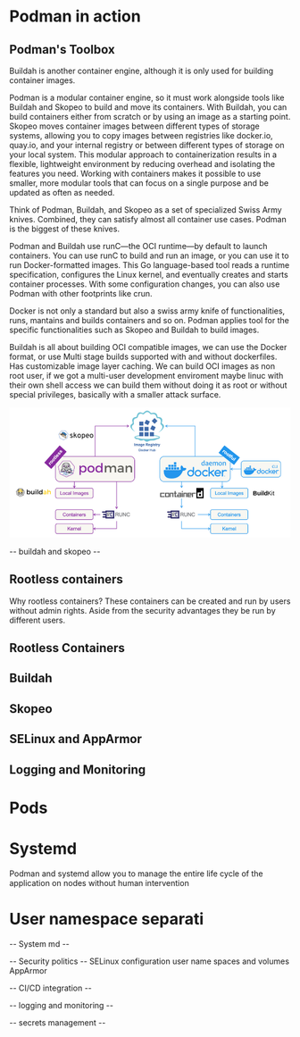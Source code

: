# Podman in action

##  Podman's Toolbox

Buildah is another container engine,
although it is only used for building container images.

Podman is a modular container engine, so it must work alongside tools like Buildah and Skopeo to build and move its containers. With Buildah, you can build containers either from scratch or by using an image as a starting point. Skopeo moves container images between different types of storage systems, allowing you to copy images between registries like docker.io, quay.io, and your internal registry or between different types of storage on your local system. This modular approach to containerization results in a flexible, lightweight environment by reducing overhead and isolating the features you need. Working with containers makes it possible to use smaller, more modular tools that can focus on a single purpose and be updated as often as needed.

Think of Podman, Buildah, and Skopeo as a set of specialized Swiss Army knives. Combined, they can satisfy almost all container use cases. Podman is the biggest of these knives.

Podman and Buildah use runC―the OCI runtime―by default to launch containers. You can use runC to build and run an image, or you can use it to run Docker-formatted images. This Go language-based tool reads a runtime specification, configures the Linux kernel, and eventually creates and starts container processes. With some configuration changes, you can also use Podman with other footprints like crun.

Docker is not only a standard but also a  swiss army knife of functionalities, runs, mantains and builds containers and so on. Podman applies tool for the specific functionalities such as Skopeo and Buildah to build images. 

Buildah is all about building OCI compatible images, we can use the Docker format, or use Multi stage builds supported with and without dockerfiles. Has customizable image layer caching. We can build OCI images as non root user, if we got a multi-user development enviroment maybe linuc with their own shell access we can build them without doing it as root or without special privileges, basically with a smaller attack surface.


<p align="center">
  <img src="images/podman-vs-docker.png" alt="Esempio di immagine" />
</p>


-- buildah and skopeo -- 



## Rootless containers
Why rootless containers? These containers can be created and run by users without admin rights.
Aside from the security advantages they be run by different users.


## Rootless Containers




## Buildah




## Skopeo



## SELinux and AppArmor




## Logging and Monitoring


# Pods

# Systemd
Podman and systemd allow you to manage
the entire life cycle of the application on nodes without human intervention

# User namespace separati




--  System md --


-- Security politics -- 
SELinux configuration user name spaces and volumes
AppArmor




-- CI/CD integration --

-- logging and monitoring -- 


-- secrets management --

